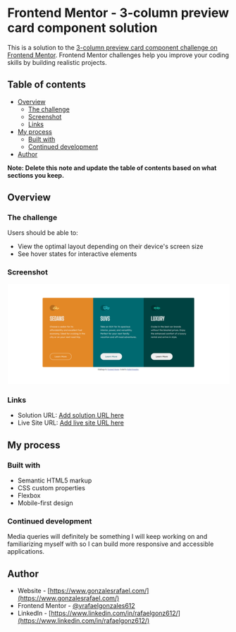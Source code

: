# Frontend Mentor - 3-column preview card component solution

This is a solution to the [3-column preview card component challenge on Frontend Mentor](https://www.frontendmentor.io/challenges/3column-preview-card-component-pH92eAR2-). Frontend Mentor challenges help you improve your coding skills by building realistic projects.

## Table of contents

- [Overview](#overview)
  - [The challenge](#the-challenge)
  - [Screenshot](#screenshot)
  - [Links](#links)
- [My process](#my-process)
  - [Built with](#built-with)
  - [Continued development](#continued-development)
- [Author](#author)

**Note: Delete this note and update the table of contents based on what sections you keep.**

## Overview

### The challenge

Users should be able to:

- View the optimal layout depending on their device's screen size
- See hover states for interactive elements

### Screenshot

![](./screenshot.png)

### Links

- Solution URL: [Add solution URL here](https://your-solution-url.com)
- Live Site URL: [Add live site URL here](https://your-live-site-url.com)

## My process

### Built with

- Semantic HTML5 markup
- CSS custom properties
- Flexbox
- Mobile-first design

### Continued development

Media queries will definitely be something I will keep working on and familiarizing myself with so I can build more responsive and accessible applications.

## Author

- Website - [https://www.gonzalesrafael.com/](https://www.gonzalesrafael.com/)
- Frontend Mentor - [@yrafaelgonzales612](https://www.frontendmentor.io/profile/rafaelgonzales612)
- LinkedIn - [https://www.linkedin.com/in/rafaelgonz612/](https://www.linkedin.com/in/rafaelgonz612/)
